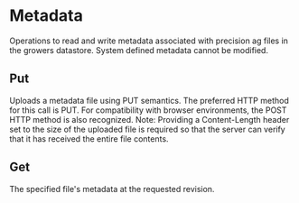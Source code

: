 Metadata
========
Operations to read and write metadata associated with precision ag files in the growers datastore. System defined metadata cannot be modified.

Put
---
Uploads a metadata file using PUT semantics. The preferred HTTP method for this call is PUT. For compatibility with browser environments, the POST HTTP method is also recognized. Note: Providing a Content-Length header set to the size of the uploaded file is required so that the server can verify that it has received the entire file contents.

Get
---
The specified file's metadata at the requested revision. 
